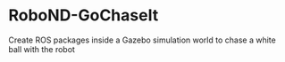 # RoboND-GoChaseIt
Create ROS packages inside a Gazebo simulation world to chase a white ball with the robot
